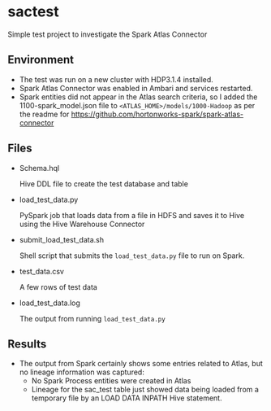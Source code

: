 # sactest
Simple test project to investigate the Spark Atlas Connector

## Environment
* The test was run on a new cluster with HDP3.1.4 installed. 
* Spark Atlas Connector was enabled in Ambari and services restarted. 
* Spark entities did not appear in the Atlas search criteria, so I added the 
  1100-spark_model.json file to `<ATLAS_HOME>/models/1000-Hadoop` as per the
  readme for https://github.com/hortonworks-spark/spark-atlas-connector
  

## Files

* Schema.hql

  Hive DDL file to create the test database and table

* load_test_data.py

  PySpark job that loads data from a file in HDFS and saves it to Hive using the Hive Warehouse Connector

* submit_load_test_data.sh

  Shell script that submits the `load_test_data.py` file to run on Spark. 

* test_data.csv

  A few rows of test data
  
* load_test_data.log

  The output from running `load_test_data.py`
  
## Results

* The output from Spark certainly shows some entries related to Atlas, but no lineage information was captured: 
  * No Spark Process entities were created in Atlas
  * Lineage for the sac_test table just showed data being loaded from a temporary file by an LOAD DATA INPATH Hive statement. 
